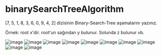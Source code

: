 # binarySearchTreeAlgorithm

[7, 5, 1, 8, 3, 6, 0, 9, 4, 2] dizisinin Binary-Search-Tree aşamalarını yazınız.

Örnek: root x'dir. root'un sağından y bulunur. Solunda z bulunur vb.



![image](https://user-images.githubusercontent.com/23610345/167264268-3ad525f7-273f-4ca7-beca-3654e81c411b.png)
![image](https://user-images.githubusercontent.com/23610345/167264280-ab843ade-716e-4896-84a5-b17b801f444e.png)
![image](https://user-images.githubusercontent.com/23610345/167264294-a79832b9-c83f-4376-9dc1-3cd60d98b084.png)
![image](https://user-images.githubusercontent.com/23610345/167264301-de79658c-2a48-4373-a7f7-f1de01795213.png)
![image](https://user-images.githubusercontent.com/23610345/167264310-1533de1f-8679-4317-99ad-ef657f0c79c8.png)
![image](https://user-images.githubusercontent.com/23610345/167264321-d2cbe513-08a2-4f15-9220-772c5c851958.png)
![image](https://user-images.githubusercontent.com/23610345/167264335-59040a37-a2d5-43bd-9c23-4233c2525f43.png)
![image](https://user-images.githubusercontent.com/23610345/167264340-2f2844d3-ad15-4f5f-a598-e4e0e2af2840.png)
![image](https://user-images.githubusercontent.com/23610345/167264346-141d5cf0-d5b2-4a00-a7de-b92d37923e7a.png)
![image](https://user-images.githubusercontent.com/23610345/167264351-56a3596d-d3c1-481b-a7fe-3cfb9e9866c0.png)
